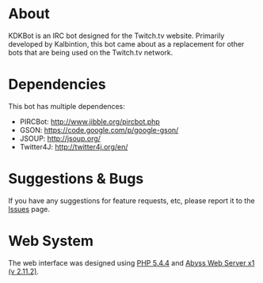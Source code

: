 # About
KDKBot is an IRC bot designed for the Twitch.tv website. Primarily developed by Kalbintion, this bot came about as a replacement for other bots that are being used on the Twitch.tv network.

# Dependencies
This bot has multiple dependences:
* PIRCBot: http://www.jibble.org/pircbot.php
* GSON: https://code.google.com/p/google-gson/
* JSOUP: http://jsoup.org/
* Twitter4J: http://twitter4j.org/en/

# Suggestions & Bugs
If you have any suggestions for feature requests, etc, please report it to the [Issues](https://github.com/Kalbintion/Kdkbot/issues) page.

# Web System
The web interface was designed using [PHP 5.4.4](http://php.net/downloads.php) and [Abyss Web Server x1 (v 2.11.2)](https://aprelium.com/abyssws/).